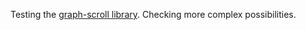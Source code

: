 Testing the [graph-scroll library](https://github.com/1wheel/graph-scroll/blob/gh-pages/graph-scroll.js). Checking more complex possibilities.